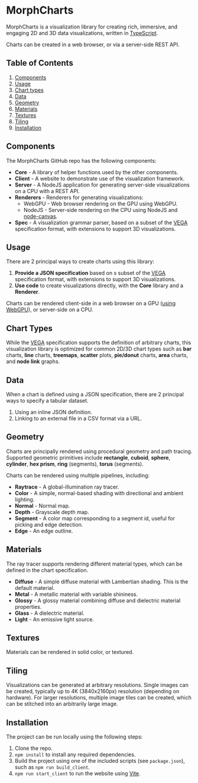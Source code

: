 # MorphCharts
MorphCharts is a visualization library for creating rich, immersive, and engaging 2D and 3D data visualizations, written in [TypeScript](https://www.typescriptlang.org/).

Charts can be created in a web browser, or via a server-side REST API.

## Table of Contents
1. [Components](#components)
1. [Usage](#usage)
1. [Chart types](#chart-types)
1. [Data](#data)
1. [Geometry](#geometry)
1. [Materials](#materials)
1. [Textures](#textures)
1. [Tiling](#tiling)
1. [Installation](#installation)

## Components
The MorphCharts GitHub repo has the following components:
* **Core** - A library of helper functions used by the other components.
* **Client** - A website to demonstrate use of the visualization framework.
* **Server** - A NodeJS application for generating server-side visualizations on a CPU with a REST API.
* **Renderers** - Renderers for generating visualizations:
    * WebGPU - Web browser rendering on the GPU using WebGPU.
    * NodeJS - Server-side rendering on the CPU using NodeJS and [node-canvas](https://github.com/Automattic/node-canvas).
* **Spec** - A visualization grammar parser, based on a subset of the [VEGA](https://github.com/vega/vega) specification format, with extensions to support 3D visualizations.

## Usage
There are 2 principal ways to create charts using this library:
1. **Provide a JSON specification** based on s subset of the [VEGA](https://github.com/vega/vega) specification format, with extensions to support 3D visualizations.
1. **Use code** to create visualizations directly, with the **Core** library and a **Renderer**.

Charts can be rendered client-side in a web browser on a GPU ([using WebGPU](https://caniuse.com/?search=webgpu)), or server-side on a CPU.

## Chart Types
While the [VEGA](https://github.com/vega/vega) specification supports the definition of arbitrary charts, this visualization library is optimized for common 2D/3D chart types such as **bar** charts, **line** charts, **treemaps**, **scatter** plots, **pie/donut** charts, **area** charts, and **node link** graphs.

## Data
When a chart is defined using a JSON specification, there are 2 principal ways to specify a tabular dataset.
1. Using an inline JSON definition.
1. Linking to an external file in a CSV format via a URL.

## Geometry
Charts are principally rendered using procedural geometry and path tracing. Supported geometric primitives include **rectangle**, **cuboid**, **sphere**, **cylinder**, **hex prism**, **ring** (segments), **torus** (segments).

Charts can be rendered using multiple pipelines, including:
* **Raytrace** - A global-illumination ray tracer.
* **Color** - A simple, normal-based shading with directional and ambient lighting.
* **Normal** - Normal map.
* **Depth** - Grayscale depth map.
* **Segment** - A color map corresponding to a segment id, useful for picking and edge detection.
* **Edge** - An edge outline.

## Materials
The ray tracer supports rendering different material types, which can be defined in the chart specification.
* **Diffuse** - A simple diffuse material with Lambertian shading. This is the default material.
* **Metal** - A metallic material with variable shininess.
* **Glossy** - A glossy material combining diffuse and dielectric material properties.
* **Glass** - A dielectric material.
* **Light** - An emissive light source.

## Textures
Materials can be rendered in solid color, or textured.

## Tiling
Visualizations can be generated at arbitrary resolutions. Single images can be created, typically up to 4K (3840x2160px) resolution (depending on hardware). For larger resolutions, multiple image tiles can be created, which can be stitched into an arbitrarily large image.

## Installation
The project can be run locally using the following steps:
1. Clone the repo.
1. `npm install` to install any required dependencies.
1. Build the project using one of the included scripts (see `package.json`), such as `npm run build_client`.
1. `npm run start_client` to run the website using [Vite](https://vite.dev/).